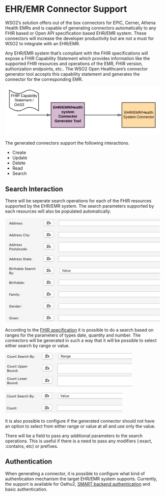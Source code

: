# EHR/EMR Connector Support

WSO2’s solution offers out of the box connectors for EPIC, Cerner, Athena Health EMRs and is capable of generating connectors automatically to any FHIR based or Open API specification based EHR/EMR system. These connectors will increase the developer productivity but are not a must for WSO2 to integrate with an EHR/EMR. 

Any EHR/EMR system that’s compliant with the FHIR specifications will expose a FHIR Capability Statement which provides information like the supported FHIR resources and operations of the EMR, FHIR version, authorization endpoints, etc.. The WSO2 Open Healthcare’s connector generator tool accepts this capability statement and generates the connector for the corresponding EMR.

![connector_generation](../images/learn/connector/connector.png)

The generated connectors support the following interactions.
* Create
* Update
* Delete
* Read
* Search

## Search Interaction

There will be seperate search operations for each of the FHIR resources supported by the EHR/EMR system. The search parameters supported by each resources will also be populated automatically.

![search_params](../images/learn/connector/searchparams.png)

According to the [FHIR specification](https://www.hl7.org/fhir/search.html#prefix) it is possible to do a search based on ranges for the parameters of types date, quantity and number. The connectors will be generated in such a way that it will be possible to select either search by range or value.

![range](../images/learn/connector/range.png)

![value](../images/learn/connector/value.png)

It is also possible to configure if the generated connector should not have an option to select from either range or value at all and use only the value.

There will be a field to pass any additional parameters to the search operations. This is useful if there is a need to pass any modifiers (:exact, :contains, etc) or prefixes. 

## Authentication

When generating a connector, it is possible to configure what kind of authentication mechanism the target EHR/EMR system supports. Currently, the support is available for Oathu2, [SMART backend authentication](http://www.hl7.org/fhir/smart-app-launch/backend-services.html) and basic authentication.
